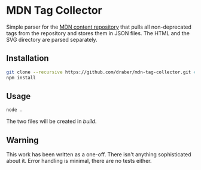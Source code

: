 # MDN Tag Collector

Simple parser for the [MDN content repository](https://github.com/mdn/content) that pulls all non-deprecated tags from the repository and stores them in JSON files. The HTML and the SVG directory are parsed separately.

## Installation

```bash
git clone --recursive https://github.com/draber/mdn-tag-collector.git # This might take a minute
npm install
```

## Usage
```javascript
node .
```
The two files will be created in _build_.

## Warning
This work has been written as a one-off. There isn't anything sophisticated about it. Error handling is minimal, there are no tests either.